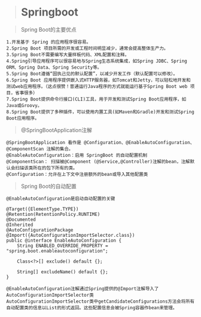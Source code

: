 > # Springboot

> Spring Boot的主要优点

    1.开发基于 Spring 的应用程序很容易。
    2.Spring Boot 项目所需的开发或工程时间明显减少，通常会提高整体生产力。
    3.Spring Boot不需要编写大量样板代码、XML配置和注释。
    4.Spring引导应用程序可以很容易地与Spring生态系统集成，如Spring JDBC、Spring ORM、Spring Data、Spring Security等。
    5.Spring Boot遵循“固执己见的默认配置”，以减少开发工作（默认配置可以修改）。
    6.Spring Boot 应用程序提供嵌入式HTTP服务器，如Tomcat和Jetty，可以轻松地开发和测试web应用程序。（这点很赞！普通运行Java程序的方式就能运行基于Spring Boot web 项目，省事很多）
    7.Spring Boot提供命令行接口(CLI)工具，用于开发和测试Spring Boot应用程序，如Java或Groovy。
    8.Spring Boot提供了多种插件，可以使用内置工具(如Maven和Gradle)开发和测试Spring Boot应用程序。
    
> @SpringBootApplication注解

    @SpringBootApplication 看作是 @Configuration、@EnableAutoConfiguration、@ComponentScan 注解的集合。
    @EnableAutoConfiguration：启用 SpringBoot 的自动配置机制
    @ComponentScan： 扫描被@Component (@Service,@Controller)注解的bean，注解默认会扫描该类所在的包下所有的类。
    @Configuration：允许在上下文中注册额外的bean或导入其他配置类
    
> Spring Boot的自动配置

    @EnableAutoConfiguration是启动自动配置的关键
    
    @Target({ElementType.TYPE})
    @Retention(RetentionPolicy.RUNTIME)
    @Documented
    @Inherited
    @AutoConfigurationPackage
    @Import({AutoConfigurationImportSelector.class})
    public @interface EnableAutoConfiguration {
        String ENABLED_OVERRIDE_PROPERTY = "spring.boot.enableautoconfiguration";
    
        Class<?>[] exclude() default {};
    
        String[] excludeName() default {};
    }
    
    @EnableAutoConfiguration注解通过Spring提供的@Import注解导入了AutoConfigurationImportSelector类
    AutoConfigurationImportSelector类中getCandidateConfigurations方法会将所有自动配置类的信息以List的形式返回。这些配置信息会被Spring容器作bean来管理。
    

